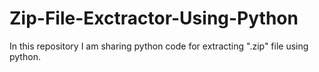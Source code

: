 # Zip-File-Exctractor-Using-Python
In this repository I am sharing python code for extracting ".zip" file using python.
